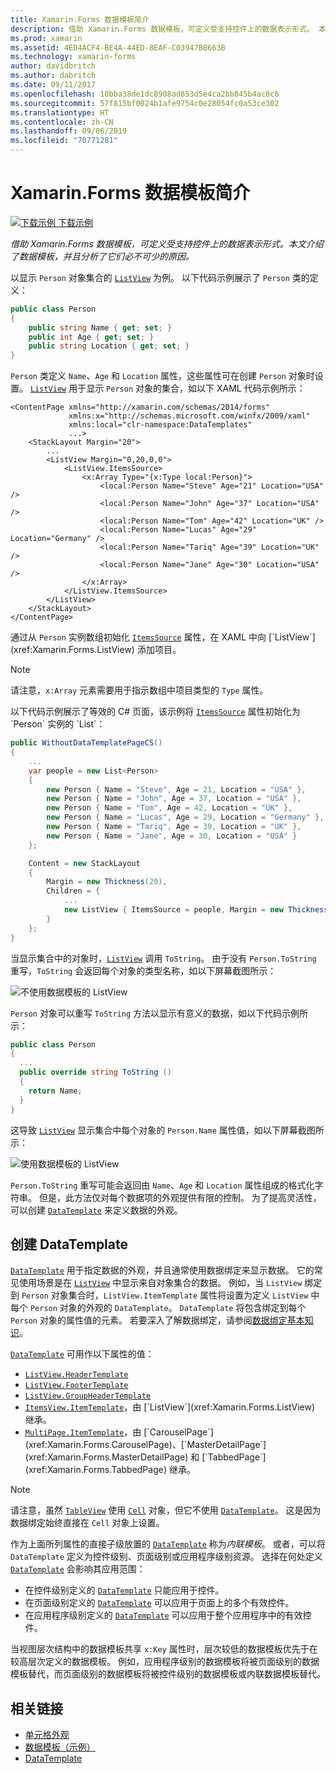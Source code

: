 ```yaml
---
title: Xamarin.Forms 数据模板简介
description: 借助 Xamarin.Forms 数据模板，可定义受支持控件上的数据表示形式。 本文介绍了数据模板，并且分析了它们必不可少的原因。
ms.prod: xamarin
ms.assetid: 4ED4ACF4-BE4A-44ED-8EAF-C03947B8663B
ms.technology: xamarin-forms
author: davidbritch
ms.author: dabritch
ms.date: 09/11/2017
ms.openlocfilehash: 10bba38de1dc8908ad853d5e4ca2bb845b4ac8c6
ms.sourcegitcommit: 57f815bf0024b1afe9754c0e28054fc0a53ce302
ms.translationtype: HT
ms.contentlocale: zh-CN
ms.lasthandoff: 09/06/2019
ms.locfileid: "70771281"
---
```

# <a name="introduction-to-xamarinforms-data-templates"></a>Xamarin.Forms 数据模板简介

[![下载示例](~/media/shared/download.png) 下载示例](https://docs.microsoft.com/samples/xamarin/xamarin-forms-samples/templates-datatemplates)

_借助 Xamarin.Forms 数据模板，可定义受支持控件上的数据表示形式。本文介绍了数据模板，并且分析了它们必不可少的原因。_

以显示 `Person` 对象集合的 [`ListView`](xref:Xamarin.Forms.ListView) 为例。 以下代码示例展示了 `Person` 类的定义：

```csharp
public class Person
{
    public string Name { get; set; }
    public int Age { get; set; }
    public string Location { get; set; }
}
```

`Person` 类定义 `Name`、`Age` 和 `Location` 属性，这些属性可在创建 `Person` 对象时设置。 [`ListView`](xref:Xamarin.Forms.ListView) 用于显示 `Person` 对象的集合，如以下 XAML 代码示例所示：

```xaml
<ContentPage xmlns="http://xamarin.com/schemas/2014/forms"
             xmlns:x="http://schemas.microsoft.com/winfx/2009/xaml"
             xmlns:local="clr-namespace:DataTemplates"
             ...>
    <StackLayout Margin="20">
        ...
        <ListView Margin="0,20,0,0">
            <ListView.ItemsSource>
                <x:Array Type="{x:Type local:Person}">
                    <local:Person Name="Steve" Age="21" Location="USA" />
                    <local:Person Name="John" Age="37" Location="USA" />
                    <local:Person Name="Tom" Age="42" Location="UK" />
                    <local:Person Name="Lucas" Age="29" Location="Germany" />
                    <local:Person Name="Tariq" Age="39" Location="UK" />
                    <local:Person Name="Jane" Age="30" Location="USA" />
                </x:Array>
            </ListView.ItemsSource>
        </ListView>
    </StackLayout>
</ContentPage>
```

通过从 `Person` 实例数组初始化 [`ItemsSource`](xref:Xamarin.Forms.ItemsView`1.ItemsSource) 属性，在 XAML 中向 [`ListView`](xref:Xamarin.Forms.ListView) 添加项目。

> [!NOTE]
> 请注意，`x:Array` 元素需要用于指示数组中项目类型的 `Type` 属性。

以下代码示例展示了等效的 C# 页面，该示例将 [`ItemsSource`](xref:Xamarin.Forms.ItemsView`1.ItemsSource) 属性初始化为 `Person` 实例的 `List`：

```csharp
public WithoutDataTemplatePageCS()
{
    ...
    var people = new List<Person>
    {
        new Person { Name = "Steve", Age = 21, Location = "USA" },
        new Person { Name = "John", Age = 37, Location = "USA" },
        new Person { Name = "Tom", Age = 42, Location = "UK" },
        new Person { Name = "Lucas", Age = 29, Location = "Germany" },
        new Person { Name = "Tariq", Age = 39, Location = "UK" },
        new Person { Name = "Jane", Age = 30, Location = "USA" }
    };

    Content = new StackLayout
    {
        Margin = new Thickness(20),
        Children = {
            ...
            new ListView { ItemsSource = people, Margin = new Thickness(0, 20, 0, 0) }
        }
    };
}
```

当显示集合中的对象时，[`ListView`](xref:Xamarin.Forms.ListView) 调用 `ToString`。 由于没有 `Person.ToString` 重写，`ToString` 会返回每个对象的类型名称，如以下屏幕截图所示：

![](introduction-images/no-data-template.png "不使用数据模板的 ListView")

`Person` 对象可以重写 `ToString` 方法以显示有意义的数据，如以下代码示例所示：

```csharp
public class Person
{
  ...
  public override string ToString ()
  {
    return Name;
  }
}
```

这导致 [`ListView`](xref:Xamarin.Forms.ListView) 显示集合中每个对象的 `Person.Name` 属性值，如以下屏幕截图所示：

![](introduction-images/override-tostring.png "使用数据模板的 ListView")

`Person.ToString` 重写可能会返回由 `Name`、`Age` 和 `Location` 属性组成的格式化字符串。 但是，此方法仅对每个数据项的外观提供有限的控制。 为了提高灵活性，可以创建 [`DataTemplate`](xref:Xamarin.Forms.DataTemplate) 来定义数据的外观。

## <a name="creating-a-datatemplate"></a>创建 DataTemplate

[`DataTemplate`](xref:Xamarin.Forms.DataTemplate) 用于指定数据的外观，并且通常使用数据绑定来显示数据。 它的常见使用场景是在 [`ListView`](xref:Xamarin.Forms.ListView) 中显示来自对象集合的数据。 例如，当 `ListView` 绑定到 `Person` 对象集合时，`ListView.ItemTemplate` 属性将设置为定义 `ListView` 中每个 `Person` 对象的外观的 `DataTemplate`。 `DataTemplate` 将包含绑定到每个 `Person` 对象的属性值的元素。 若要深入了解数据绑定，请参阅[数据绑定基本知识](~/xamarin-forms/xaml/xaml-basics/data-binding-basics.md)。

[`DataTemplate`](xref:Xamarin.Forms.DataTemplate) 可用作以下属性的值：

- [`ListView.HeaderTemplate`](xref:Xamarin.Forms.ListView.HeaderTemplate)
- [`ListView.FooterTemplate`](xref:Xamarin.Forms.ListView.FooterTemplate)
- [`ListView.GroupHeaderTemplate`](xref:Xamarin.Forms.ListView.GroupHeaderTemplate)
- [`ItemsView.ItemTemplate`](xref:Xamarin.Forms.ItemsView`1)，由 [`ListView`](xref:Xamarin.Forms.ListView) 继承。
- [`MultiPage.ItemTemplate`](xref:Xamarin.Forms.MultiPage`1)，由 [`CarouselPage`](xref:Xamarin.Forms.CarouselPage)、[`MasterDetailPage`](xref:Xamarin.Forms.MasterDetailPage) 和 [`TabbedPage`](xref:Xamarin.Forms.TabbedPage) 继承。

> [!NOTE]
> 请注意，虽然 [`TableView`](xref:Xamarin.Forms.TableView) 使用 [`Cell`](xref:Xamarin.Forms.Cell) 对象，但它不使用 [`DataTemplate`](xref:Xamarin.Forms.DataTemplate)。 这是因为数据绑定始终直接在 `Cell` 对象上设置。

作为上面所列属性的直接子级放置的 [`DataTemplate`](xref:Xamarin.Forms.DataTemplate) 称为*内联模板*。 或者，可以将 `DataTemplate` 定义为控件级别、页面级别或应用程序级别资源。 选择在何处定义 [`DataTemplate`](xref:Xamarin.Forms.DataTemplate) 会影响其应用范围：

- 在控件级别定义的 [`DataTemplate`](xref:Xamarin.Forms.DataTemplate) 只能应用于控件。
- 在页面级别定义的 [`DataTemplate`](xref:Xamarin.Forms.DataTemplate) 可以应用于页面上的多个有效控件。
- 在应用程序级别定义的 [`DataTemplate`](xref:Xamarin.Forms.DataTemplate) 可以应用于整个应用程序中的有效控件。

当视图层次结构中的数据模板共享 `x:Key` 属性时，层次较低的数据模板优先于在较高层次定义的数据模板。 例如，应用程序级别的数据模板将被页面级别的数据模板替代，而页面级别的数据模板将被控件级别的数据模板或内联数据模板替代。

## <a name="related-links"></a>相关链接

- [单元格外观](~/xamarin-forms/user-interface/listview/customizing-cell-appearance.md)
- [数据模板（示例）](https://docs.microsoft.com/samples/xamarin/xamarin-forms-samples/templates-datatemplates)
- [DataTemplate](xref:Xamarin.Forms.DataTemplate)
